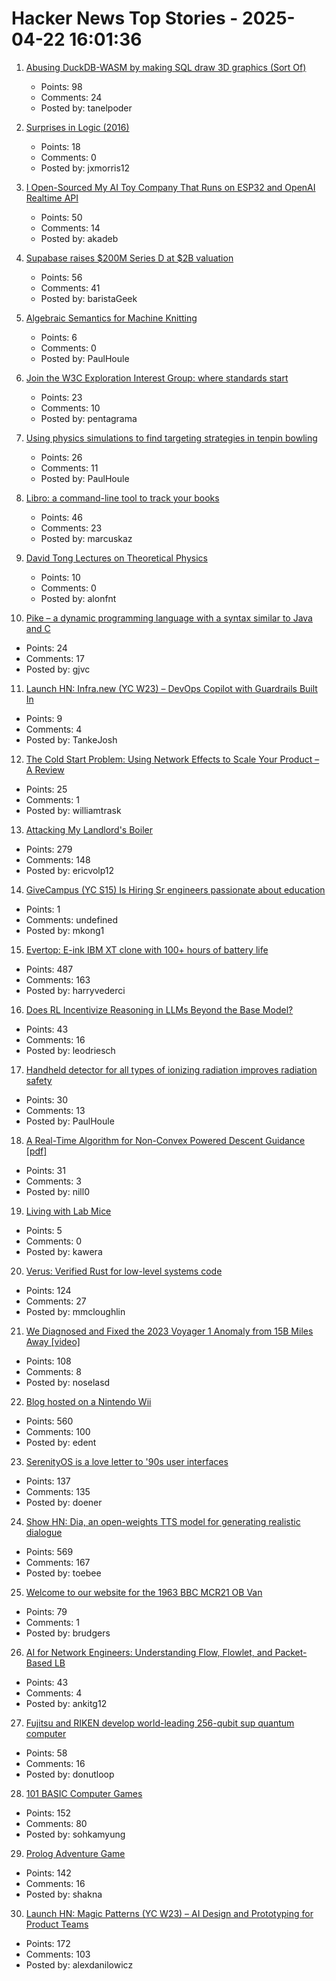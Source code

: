 # Hacker News Top Stories - 2025-04-22 16:01:36

1. [Abusing DuckDB-WASM by making SQL draw 3D graphics (Sort Of)](https://www.hey.earth/posts/duckdb-doom)
   - Points: 98
   - Comments: 24
   - Posted by: tanelpoder

2. [Surprises in Logic (2016)](https://math.ucr.edu/home/baez/surprises.html)
   - Points: 18
   - Comments: 0
   - Posted by: jxmorris12

3. [I Open-Sourced My AI Toy Company That Runs on ESP32 and OpenAI Realtime API](https://github.com/akdeb/ElatoAI)
   - Points: 50
   - Comments: 14
   - Posted by: akadeb

4. [Supabase raises $200M Series D at $2B valuation](https://finance.yahoo.com/news/exclusive-supabase-raises-200-million-112154867.html)
   - Points: 56
   - Comments: 41
   - Posted by: baristaGeek

5. [Algebraic Semantics for Machine Knitting](https://uwplse.org/2025/03/31/Algebraic-Knitting.html)
   - Points: 6
   - Comments: 0
   - Posted by: PaulHoule

6. [Join the W3C Exploration Interest Group: where standards start](https://www.w3.org/blog/2025/join-the-w3c-exploration-interest-group-where-standards-start/)
   - Points: 23
   - Comments: 10
   - Posted by: pentagrama

7. [Using physics simulations to find targeting strategies in tenpin bowling](https://pubs.aip.org/aip/adv/article/15/4/045222/3344017/Using-physics-simulations-to-find-targeting)
   - Points: 26
   - Comments: 11
   - Posted by: PaulHoule

8. [Libro: a command-line tool to track your books](https://github.com/mkaz/libro)
   - Points: 46
   - Comments: 23
   - Posted by: marcuskaz

9. [David Tong Lectures on Theoretical Physics](https://www.damtp.cam.ac.uk/user/tong/books.html)
   - Points: 10
   - Comments: 0
   - Posted by: alonfnt

10. [Pike – a dynamic programming language with a syntax similar to Java and C](https://pike.lysator.liu.se/)
   - Points: 24
   - Comments: 17
   - Posted by: gjvc

11. [Launch HN: Infra.new (YC W23) – DevOps Copilot with Guardrails Built In](undefined)
   - Points: 9
   - Comments: 4
   - Posted by: TankeJosh

12. [The Cold Start Problem: Using Network Effects to Scale Your Product – A Review](https://madhavajay.com/the-cold-start-problem-using-network-effects-to-scale-your-product/)
   - Points: 25
   - Comments: 1
   - Posted by: williamtrask

13. [Attacking My Landlord's Boiler](https://blog.videah.net/attacking-my-landlords-boiler/)
   - Points: 279
   - Comments: 148
   - Posted by: ericvolp12

14. [GiveCampus (YC S15) Is Hiring Sr engineers passionate about education](https://givecampus.breezy.hr/p/0c4a97691730)
   - Points: 1
   - Comments: undefined
   - Posted by: mkong1

15. [Evertop: E-ink IBM XT clone with 100+ hours of battery life](https://github.com/ericjenott/Evertop)
   - Points: 487
   - Comments: 163
   - Posted by: harryvederci

16. [Does RL Incentivize Reasoning in LLMs Beyond the Base Model?](https://limit-of-rlvr.github.io/)
   - Points: 43
   - Comments: 16
   - Posted by: leodriesch

17. [Handheld detector for all types of ionizing radiation improves radiation safety](https://phys.org/news/2025-04-handheld-detector-ionizing-safety.html)
   - Points: 30
   - Comments: 13
   - Posted by: PaulHoule

18. [A Real-Time Algorithm for Non-Convex Powered Descent Guidance [pdf]](https://depts.washington.edu/uwrainlab/wordpress/wp-content/uploads/2020/01/AIAA_SciTech_2020.pdf)
   - Points: 31
   - Comments: 3
   - Posted by: nill0

19. [Living with Lab Mice](https://nautil.us/living-with-lab-mice-1202657/)
   - Points: 5
   - Comments: 0
   - Posted by: kawera

20. [Verus: Verified Rust for low-level systems code](https://github.com/secure-foundations/verus)
   - Points: 124
   - Comments: 27
   - Posted by: mmcloughlin

21. [We Diagnosed and Fixed the 2023 Voyager 1 Anomaly from 15B Miles Away [video]](https://www.youtube.com/watch?v=YcUycQoz0zg)
   - Points: 108
   - Comments: 8
   - Posted by: noselasd

22. [Blog hosted on a Nintendo Wii](https://blog.infected.systems/posts/2025-04-21-this-blog-is-hosted-on-a-nintendo-wii/)
   - Points: 560
   - Comments: 100
   - Posted by: edent

23. [SerenityOS is a love letter to '90s user interfaces](https://serenityos.org/)
   - Points: 137
   - Comments: 135
   - Posted by: doener

24. [Show HN: Dia, an open-weights TTS model for generating realistic dialogue](https://github.com/nari-labs/dia)
   - Points: 569
   - Comments: 167
   - Posted by: toebee

25. [Welcome to our website for the 1963 BBC MCR21 OB Van](https://mcr21.org.uk/)
   - Points: 79
   - Comments: 1
   - Posted by: brudgers

26. [AI for Network Engineers: Understanding Flow, Flowlet, and Packet-Based LB](https://nwktimes.blogspot.com/2025/04/ai-for-network-engineers-understanding.html)
   - Points: 43
   - Comments: 4
   - Posted by: ankitg12

27. [Fujitsu and RIKEN develop world-leading 256-qubit sup quantum computer](https://www.fujitsu.com/global/about/resources/news/press-releases/2025/0422-01.html)
   - Points: 58
   - Comments: 16
   - Posted by: donutloop

28. [101 BASIC Computer Games](https://github.com/maurymarkowitz/101-BASIC-Computer-Games)
   - Points: 152
   - Comments: 80
   - Posted by: sohkamyung

29. [Prolog Adventure Game](https://github.com/stefanrodrigues2/Prolog-Adventure-game)
   - Points: 142
   - Comments: 16
   - Posted by: shakna

30. [Launch HN: Magic Patterns (YC W23) – AI Design and Prototyping for Product Teams](undefined)
   - Points: 172
   - Comments: 103
   - Posted by: alexdanilowicz


